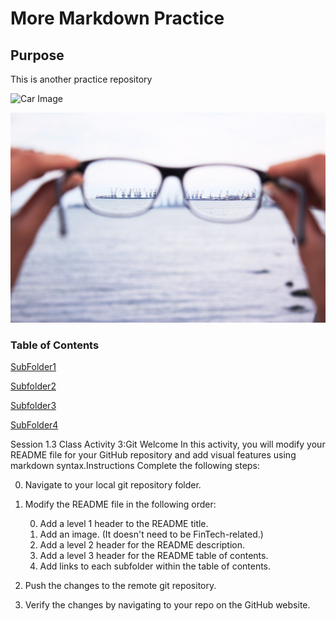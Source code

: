 # More Markdown Practice
## Purpose
This is another practice repository

![Car Image](https://cdn.pixabay.com/photo/2012/05/29/00/43/car-49278__340.jpg)

![Ship Image](GlassesShipsImage.jpg)

### Table of Contents
[SubFolder1](Subfold1/)

[Subfolder2](Subfold2/)

[Subfolder3](Subfold3/)

[SubFolder4](Subfold4/)

Session 1.3 Class Activity 3:Git Welcome
In this activity, you will modify your README file for your GitHub repository and add visual features using markdown syntax.Instructions
Complete the following steps:

0. Navigate to your local git repository folder.
0. Modify the README file in the following order:

    0. Add a level 1 header to the README title.
    0. Add an image. (It doesn't need to be FinTech-related.)
    0. Add a level 2 header for the README description.
    0. Add a level 3 header for the README table of contents.
    0. Add links to each subfolder within the table of contents.
0. Push the changes to the remote git repository.
0. Verify the changes by navigating to your repo on the GitHub website.
